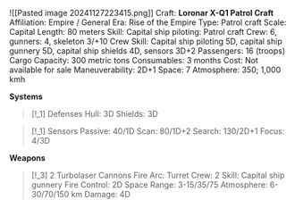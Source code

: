 ![[Pasted image 20241127223415.png]]
Craft: **Loronar X-Q1 Patrol Craft**
Affiliation: Empire / General
Era: Rise of the Empire
Type: Patrol craft
Scale: Capital
Length: 80 meters
Skill: Capital ship piloting: Patrol craft
Crew: 6, gunners: 4, skeleton 3/+10
Crew Skill: Capital ship piloting 5D, capital ship gunnery
5D, capital ship shields 4D, sensors 3D+2
Passengers: 16 (troops)
Cargo Capacity: 300 metric tons
Consumables: 3 months
Cost: Not available for sale
Maneuverability: 2D+1
Space: 7
Atmosphere: 350; 1,000 kmh

**Systems**
> [!_1] Defenses
> Hull: 3D
> Shields: 3D

> [!_1] Sensors
> Passive: 40/1D
> Scan: 80/1D+2
> Search: 130/2D+1
> Focus: 4/3D

**Weapons**
> [!_3] 2 Turbolaser Cannons
> Fire Arc: Turret
> Crew: 2
> Skill: Capital ship gunnery
> Fire Control: 2D
> Space Range: 3-15/35/75
> Atmosphere: 6-30/70/150 km
> Damage: 4D